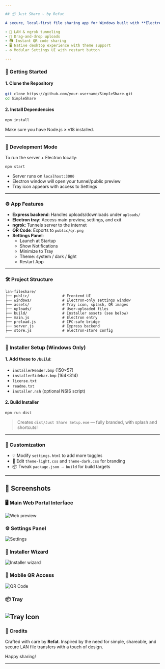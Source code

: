 ```yaml
---

## 📦 Just Share ~ by Refat

A secure, local-first file sharing app for Windows built with **Electron** + **Express**, featuring:

- 📡 LAN & ngrok tunneling  
- 📂 Drag-and-drop uploads  
- 📷 Instant QR code sharing  
- 🖥️ Native desktop experience with theme support  
- ⚙️ Modular Settings UI with restart button  

---
```


### 🚀 Getting Started

#### 1. **Clone the Repository**

```bash
git clone https://github.com/your-username/SimpleShare.git
cd SimpleShare
```

#### 2. **Install Dependencies**

```bash
npm install
```

Make sure you have Node.js ≥ v18 installed.

---

### 🧪 Development Mode

To run the server + Electron locally:

```bash
npm start
```

- Server runs on `localhost:3000`
- Electron window will open your tunnel/public preview
- Tray icon appears with access to Settings

---

### ⚙️ App Features

- **Express backend**: Handles uploads/downloads under `uploads/`  
- **Electron tray**: Access main preview, settings, and exit  
- **ngrok**: Tunnels server to the internet  
- **QR Code**: Exports to `public/qr.png`  
- **Settings Panel**:
  - Launch at Startup
  - Show Notifications
  - Minimize to Tray
  - Theme: system / dark / light
  - Restart App  

---

### 🛠️ Project Structure

```
lan-fileshare/
├── public/               # Frontend UI
├── windows/              # Electron-only settings window
├── assets/               # Tray icon, splash, QR images
├── uploads/              # User-uploaded files
├── build/                # Installer assets (see below)
├── main.js               # Electron entry
├── preload.js            # IPC-safe bridge
├── server.js             # Express backend
├── store.js              # electron-store config
```

---

### 📁 Installer Setup (Windows Only)

#### 1. Add these to `/build`:

- `installerHeader.bmp` (150×57)  
- `installerSidebar.bmp` (164×314)  
- `license.txt`  
- `readme.txt`  
- `installer.nsh` (optional NSIS script)

#### 2. Build Installer

```bash
npm run dist
```

> Creates `dist/Just Share Setup.exe` — fully branded, with splash and shortcuts!

---

### 📜 Customization

- 💡 Modify `settings.html` to add more toggles  
- 🎨 Edit `theme-light.css` and `theme-dark.css` for branding  
- 📦 Tweak `package.json → build` for build targets  

---

## 📸 Screenshots

### 🖥️ Main Web Portal Interface
![Web preview](assets/screenshots/dashboard.png)

### ⚙️ Settings Panel
![Settings](assets/screenshots/settings.png)

### 🎨 Installer Wizard
![Installer wizard](assets/screenshots/installer.png)

### 📱 Mobile QR Access
![QR Code](assets/qr.png)

### 📦 Tray
![Tray Icon](assets/screenshots/tray.png)
---
### 🙌 Credits

Crafted with care by **Refat**. Inspired by the need for simple, shareable, and secure LAN file transfers with a touch of design.

Happy sharing!

---
